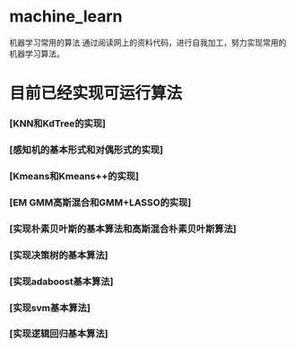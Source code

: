# machine_learn
机器学习常用的算法
通过阅读网上的资料代码，进行自我加工，努力实现常用的机器学习算法。

# 目前已经实现可运行算法
### [KNN和KdTree的实现]
### [感知机的基本形式和对偶形式的实现]
### [Kmeans和Kmeans++的实现]
### [EM GMM高斯混合和GMM+LASSO的实现]
### [实现朴素贝叶斯的基本算法和高斯混合朴素贝叶斯算法]
### [实现决策树的基本算法]
### [实现adaboost基本算法]
### [实现svm基本算法]
### [实现逻辑回归基本算法]


